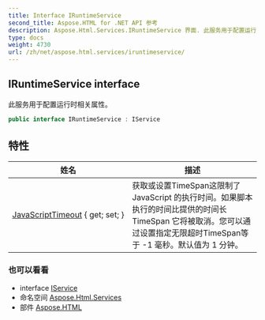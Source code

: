 ```yaml
---
title: Interface IRuntimeService
second_title: Aspose.HTML for .NET API 参考
description: Aspose.Html.Services.IRuntimeService 界面. 此服务用于配置运行时相关属性
type: docs
weight: 4730
url: /zh/net/aspose.html.services/iruntimeservice/
---
```

## IRuntimeService interface

此服务用于配置运行时相关属性。

```csharp
public interface IRuntimeService : IService
```

## 特性

| 姓名 | 描述 |
| --- | --- |
| [JavaScriptTimeout](../../aspose.html.services/iruntimeservice/javascripttimeout/) { get; set; } | 获取或设置TimeSpan这限制了 JavaScript 的执行时间。如果脚本执行的时间比提供的时间长TimeSpan 它将被取消。您可以通过设置指定无限超时TimeSpan等于 -1 毫秒。默认值为 1 分钟。 |

### 也可以看看

* interface [IService](../iservice/)
* 命名空间 [Aspose.Html.Services](../../aspose.html.services/)
* 部件 [Aspose.HTML](../../)


